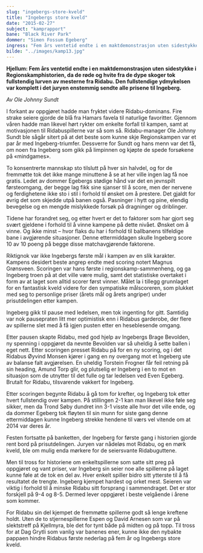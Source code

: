```yaml
---
slug: "ingebergs-store-kveld"
title: "Ingebergs store kveld"
date: "2015-02-27"
subject: "kamprapport"
bane: "Black River Park"
dommer: "Simen Fossum Egeberg"
ingress: "Fem års ventetid endte i en maktdemonstrasjon uten sidestykke i Regionskamphistorien, da de røde og hvite fra de dype skoger tok fullstendig lurven av mesterne fra Ridabu. Den fullstendige ydmykelsen var komplett i det juryen enstemmig sendte alle prisene til Ingeberg. "
bilde: "../images/kamp13.jpg"
---
```


**Hjellum: Fem års ventetid endte i en maktdemonstrasjon uten sidestykke i Regionskamphistorien, da de røde og hvite fra de dype skoger tok fullstendig lurven av mesterne fra Ridabu. Den fullstendige ydmykelsen var komplett i det juryen enstemmig sendte alle prisene til Ingeberg.**

*Av Ole Johnny Sundt*

I forkant av oppgjøret hadde man fryktet videre Ridabu-dominans. Fire strake seiere gjorde de blå fra Hamars favela til naturlige favoritter. Gjennom våren hadde man likevel hørt rykter om enkelte forfall til kampen, samt at motivasjonen til Ridabuspillerne var så som så. Ridabu-manager Ole Johnny Sundt ble sågår sitert på at det beste som kunne skje Regionskampen var et par år med Ingeberg-triumfer. Dessverre for Sundt og hans menn var det få, om noen fra Ingeberg som gikk på limpinnen og kjøpte de spede forsøkene på «mindgames».

To konsentrerte mannskap sto tilslutt på hver sin halvdel, og for de fremmøtte tok det ikke mange minuttene å se at her ville ingen lag få noe gratis. Ledet av dommer Egebergs stødige hånd var det en jevnspilt førsteomgang, der begge lag fikk sine sjanser til å score, men der nervene og ferdighetene ikke sto i stil i forhold til ønsket om å prestere. Det gjaldt for øvrig det som skjedde utpå banen også. Pasninger i hytt og pine, elendig bevegelse og en mengde mislykkede forsøk på dragninger og driblinger.

Tidene har forandret seg, og etter hvert er det to faktorer som har gjort seg svært gjeldene i forhold til å vinne kampene på dette nivået. Ønsket om å vinne. Og ikke minst – hvor flaks du har i forhold til ballbanens tilfeldige bane i avgjørende situasjoner. Denne ettermiddagen skulle Ingeberg score 10 av 10 poeng på begge disse matchavgjørende faktorene.

Riktignok var ikke Ingebergs første mål i kampen av en slik karakter. Kampens desidert beste angrep endte med scoring notert Magnus Grønsveen. Scoringen var hans første i regionskamp-sammenheng, og ga Ingeberg troen på at det ville være mulig, samt det statistiske overtaket i form av at laget som alltid scorer først vinner. Målet la i tillegg grunnlaget for en fantastisk kveld videre for den sympatiske målscoreren, som plukket med seg to personlige priser (årets mål og årets angriper) under prisutdelingen etter kampen.

Ingeberg gikk til pause med ledelsen, men tok ingenting for gitt. Samtidig var nok pausepraten litt mer optimistisk enn i Ridabus garderobe, der flere av spillerne slet med å få igjen pusten etter en heseblesende omgang.

Etter pausen skapte Ridabu, med god hjelp av Ingebergs Brage Bevolden, ny spenning i oppgjøret da nevnte Bevolden var så uheldig å sette ballen i eget nett. Etter scoringen presset Ridabu på for en ny scoring, og i det Ridabus Øyvind Monsen kjører i gang en ny overgang mot et Ingeberg ute av balanse falt avgjørelsen. En uheldig Torstein Frogner får feil retning på sin heading, Amund Torp glir, og plutselig er Ingeberg i en to mot en situasjon som de utnytter til det fulle og tar ledelsen ved Even Egeberg. Brutalt for Ridabu, tilsvarende vakkert for Ingeberg.

Etter scoringen begynte Ridabu å gå tom for krefter, og Ingeberg tok etter hvert fullstendig over kampen. På stillingen 2-1 kan man likevel ikke føle seg sikker, men da Trond Søby dundret inn 3-1 visste alle hvor det ville ende, og da dommer Egeberg tok fløyten til sin munn for siste gang denne ettermiddagen kunne Ingeberg strekke hendene til værs vel vitende om at 2014 var deres år.

Festen fortsatte på banketten, der Ingeberg for første gang i historien gjorde rent bord på prisutdelingen. Juryen var nådeløs mot Ridabu, og en mørk kveld, ble om mulig enda mørkere for de seiersvante Ridabuguttene.

Men til tross for historiene om enkeltspillerne som satte sitt preg på oppgjøret og vant priser, var Ingeberg sin seier noe alle spillerne på laget kunne føle at de tok en del av. Hver enkelt spiller bidro sitt ytterste til å få resultatet de trengte. Ingeberg kjempet hardest og orket mest. Seieren var viktig i forhold til å minske Ridabu sitt forsprang i sammendraget. Det er stor forskjell på 9-4 og 8-5. Dermed lever oppgjøret i beste velgående i årene som kommer.

For Ridabu sin del kjempet de fremmøtte spillerne godt så lenge kreftene holdt. Uten de to stjernespillerne Espen og David Arnesen som var på slektstreff på Kjellmyra, ble det for tynt både på midten og på topp. Til tross for at Dag Grytli som vanlig var banenes ener, kunne ikke den nybakte pappaen hindre Ridabus første nederlag på fem år og Ingebergs store kveld.